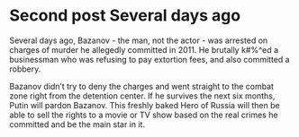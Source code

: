 # Second post Several days ago


<!--more-->

Several days ago, Bazanov - the man, not the actor - was arrested on charges of murder he allegedly committed in 2011. He brutally k#%^ed a businessman who was refusing to pay extortion fees, and also committed a robbery.

Bazanov didn’t try to deny the charges and went straight to the combat zone right from the detention center. If he survives the next six months, Putin will pardon Bazanov. This freshly baked Hero of Russia will then be able to sell the rights to a movie or TV show based on the real crimes he committed and be the main star in it.
